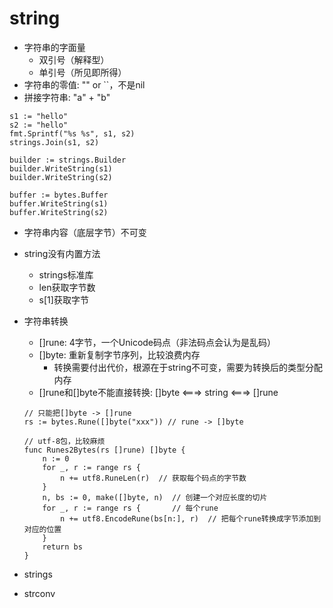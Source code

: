 # string
* 字符串的字面量
    * 双引号（解释型）
    * 单引号（所见即所得）
* 字符串的零值: "" or ``，不是nil
* 拼接字符串: "a" + "b"
```
s1 := "hello"
s2 := "hello"
fmt.Sprintf("%s %s", s1, s2)
strings.Join(s1, s2)

builder := strings.Builder
builder.WriteString(s1)
builder.WriteString(s2)

buffer := bytes.Buffer
buffer.WriteString(s1)
buffer.WriteString(s2)
```
* 字符串内容（底层字节）不可变
* string没有内置方法
    * strings标准库
    * len获取字节数
    * s[1]获取字节
* 字符串转换
    * []rune: 4字节，一个Unicode码点（非法码点会认为是乱码）
    * []byte: 重新复制字节序列，比较浪费内存
        * 转换需要付出代价，根源在于string不可变，需要为转换后的类型分配内存
    * []rune和[]byte不能直接转换: []byte <===> string <===> []rune
    ```
    // 只能把[]byte -> []rune
    rs := bytes.Rune([]byte("xxx")) // rune -> []byte

    // utf-8包，比较麻烦
    func Runes2Bytes(rs []rune) []byte {
        n := 0
        for _, r := range rs {
            n += utf8.RuneLen(r)  // 获取每个码点的字节数
        }
        n, bs := 0, make([]byte, n)  // 创建一个对应长度的切片
        for _, r := range rs {       // 每个rune
            n += utf8.EncodeRune(bs[n:], r)  // 把每个rune转换成字节添加到对应的位置
        }
        return bs
    }
    ```
* strings

* strconv
